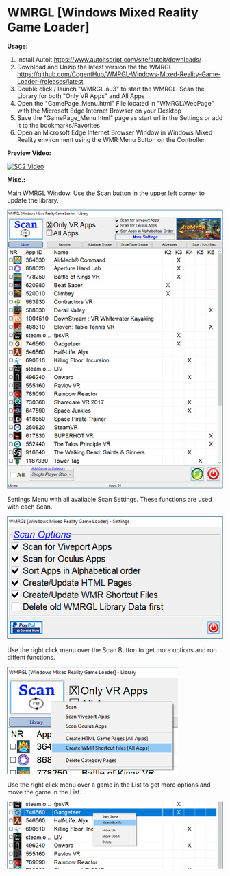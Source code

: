 # WMRGL [Windows Mixed Reality Game Loader]

**Usage:**
1. Install Autoit https://www.autoitscript.com/site/autoit/downloads/
2. Download and Unzip the latest version the the WMRGL https://github.com/CogentHub/WMRGL-Windows-Mixed-Reality-Game-Loader-/releases/latest
3. Double click / launch "WMRGL.au3" to start the WMRGL. Scan the Library for both "Only VR Apps" and All Apps
4. Open the "GamePage_Menu.html" File located in "WMRGL\WebPage\" with the Microsoft Edge Internet Browser on your Desktop
5. Save the "GamePage_Menu.html" page as start url in the Settings or add it to the bookmarks/Favorites
6. Open an Microsoft Edge Internet Browser Window in Windows Mixed Reality environment using the WMR Menu Button on the Controller

**Preview Video:**

[![SC2 Video](https://i9.ytimg.com/vi_webp/Ihud03e8jl8/mqdefault.webp?time=1611177900000&sqp=CKy_ooAG&rs=AOn4CLBITrxm4hCnPIYbLVKXQ_wvIaAc8Q)](https://youtu.be/Ihud03e8jl8)


**Misc.:**

Main WMRGL Window. Use the Scan button in the upper left corner to update the library.

![alt text](https://github.com/CogentHub/WMRGL-Windows-Mixed-Reality-Game-Loader-/blob/main/Preview_Images/Main_GUI.png)


Settings Menu with all available Scan Settings. These functions are used with each Scan.

![alt text](https://github.com/CogentHub/WMRGL-Windows-Mixed-Reality-Game-Loader-/blob/main/Preview_Images/Settings_GUI.png)


Use the right click menu over the Scan Button to get more options and run diffent functions.

![alt text](https://github.com/CogentHub/WMRGL-Windows-Mixed-Reality-Game-Loader-/blob/main/Preview_Images/RM_Scan_Menu.png)


Use the right click menu over a game in the List to get more options and move the game in the List.

![alt text](https://github.com/CogentHub/WMRGL-Windows-Mixed-Reality-Game-Loader-/blob/main/Preview_Images/RM_Game_Menu.png)

